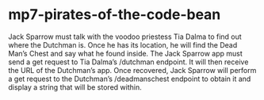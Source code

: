 # mp7-pirates-of-the-code-bean
Jack Sparrow must talk with the voodoo priestess Tia Dalma to find out where the Dutchman is. Once he has its location, he will find the Dead Man’s Chest and say what he found inside. The Jack Sparrow app must send a get request to Tia Dalma’s /dutchman endpoint. It will then receive the URL of the Dutchman’s app. Once recovered, Jack Sparrow will perform a get request to the Dutchman’s /deadmanschest endpoint to obtain it and display a string that will be stored within. 

